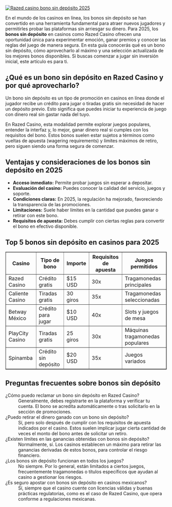 [![Razed casino bono sin depósito 2025](https://123-caf.pages.dev/gitsignup.png)](https://vrmoo.ru/Bt82HjjY)

<p>En el mundo de los casinos en línea, los bonos sin depósito se han convertido en una herramienta fundamental para atraer nuevos jugadores y permitirles probar las plataformas sin arriesgar su dinero. Para 2025, los <strong>bonos sin depósito</strong> en casinos como Razed Casino ofrecen una oportunidad única para experimentar emoción, ganar premios y conocer las reglas del juego de manera segura. En esta guía conocerás qué es un bono sin depósito, cómo aprovecharlo al máximo y una selección actualizada de los mejores bonos disponibles. Si buscas comenzar a jugar sin inversión inicial, este artículo es para ti.</p>  <h2>¿Qué es un bono sin depósito en Razed Casino y por qué aprovecharlo?</h2> <p>Un bono sin depósito es un tipo de promoción en casinos en línea donde el jugador recibe un crédito para jugar o tiradas gratis sin necesidad de hacer un depósito previo. Esto significa que puedes iniciar tu experiencia de juego con dinero real sin gastar nada del tuyo.</p> <p>En Razed Casino, esta modalidad permite explorar juegos populares, entender la interfaz y, lo mejor, ganar dinero real si cumples con los requisitos del bono. Estos bonos suelen estar sujetos a términos como vueltas de apuesta (wagering requirements) y límites máximos de retiro, pero siguen siendo una forma segura de comenzar.</p>  <h2>Ventajas y consideraciones de los bonos sin depósito en 2025</h2> <ul>   <li><strong>Acceso inmediato:</strong> Permite probar juegos sin esperar a depositar.</li>   <li><strong>Evaluación del casino:</strong> Puedes conocer la calidad del servicio, juegos y soporte.</li>   <li><strong>Condiciones claras:</strong> En 2025, la regulación ha mejorado, favoreciendo la transparencia de las promociones.</li>   <li><strong>Limitaciones:</strong> Suele haber límites en la cantidad que puedes ganar o retirar con este bono.</li>   <li><strong>Requisitos de apuesta:</strong> Debes cumplir con ciertas reglas para convertir el bono en efectivo disponible.</li> </ul>  <h2>Top 5 bonos sin depósito en casinos para 2025</h2> <table border="1" cellpadding="5" cellspacing="0">   <thead>     <tr>       <th>Casino</th>       <th>Tipo de bono</th>       <th>Importe</th>       <th>Requisitos de apuesta</th>       <th>Juegos permitidos</th>     </tr>   </thead>   <tbody>     <tr>       <td>Razed Casino</td>       <td>Crédito gratis</td>       <td>$15 USD</td>       <td>30x</td>       <td>Tragamonedas principales</td>     </tr>     <tr>       <td>Caliente Casino</td>       <td>Tiradas gratis</td>       <td>30 giros</td>       <td>35x</td>       <td>Tragamonedas seleccionadas</td>     </tr>     <tr>       <td>Betway México</td>       <td>Crédito para jugar</td>       <td>$10 USD</td>       <td>40x</td>       <td>Slots y juegos de mesa</td>     </tr>     <tr>       <td>PlayCity Casino</td>       <td>Tiradas gratis</td>       <td>25 giros</td>       <td>30x</td>       <td>Máquinas tragamonedas populares</td>     </tr>     <tr>       <td>Spinamba</td>       <td>Crédito sin depósito</td>       <td>$20 USD</td>       <td>35x</td>       <td>Juegos variados</td>     </tr>   </tbody> </table>  <h2>Preguntas frecuentes sobre bonos sin depósito</h2> <dl>   <dt>¿Cómo puedo reclamar un bono sin depósito en Razed Casino?</dt>   <dd>Generalmente, debes registrarte en la plataforma y verificar tu cuenta. El bono se acredita automáticamente o tras solicitarlo en la sección de promociones.</dd>    <dt>¿Puedo retirar el dinero ganado con un bono sin depósito?</dt>   <dd>Sí, pero solo después de cumplir con los requisitos de apuesta indicados por el casino. Estos suelen implicar jugar cierta cantidad de veces el monto del bono antes de solicitar un retiro.</dd>    <dt>¿Existen límites en las ganancias obtenidas con bonos sin depósito?</dt>   <dd>Normalmente, sí. Los casinos establecen un máximo para retirar las ganancias derivadas de estos bonos, para controlar el riesgo financiero.</dd>    <dt>¿Los bonos sin depósito funcionan en todos los juegos?</dt>   <dd>No siempre. Por lo general, están limitados a ciertos juegos, frecuentemente tragamonedas o títulos específicos que ayudan al casino a gestionar los riesgos.</dd>    <dt>¿Es seguro apostar con bonos sin depósito en casinos mexicanos?</dt>   <dd>Sí, siempre que el casino cuente con licencias válidas y buenas prácticas regulatorias, como es el caso de Razed Casino, que opera conforme a regulaciones mexicanas.</dd> </dl>